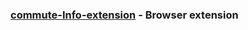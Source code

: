### [commute-Info-extension](https://github.com/Yamin39/commute-Info-extension-client/) - Browser extension

